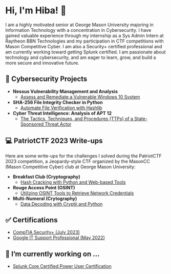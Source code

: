 <h1>Hi, I'm Hiba! 👋</h1>
I am a highly motivated senior at George Mason University majoring in Information Technology with a concentration in Cybersecurity. I have gained valuable experience through my internship as a Sys Admin Intern at Raytheon BBN Technologies and my participation in CTF competitions with Mason Competitive Cyber. I am also a Security+ certified professional and am currently working toward getting Splunk certified. I am passionate about technology and cybersecurity, and am eager to learn, grow, and build a more secure and innovative future.

<h2>🔐 Cybersecurity Projects</h2>

- <b>Nessus Vulnerability Management and Analysis </b> 
  - [Assess and Remediate a Vulnerable Windows 10 System](https://github.com/hiba-ahmad1/NessusVulnManagement)
- <b>SHA-256 File Integrity Checker in Python </b>
  - [Automate File Verification with Hashlib](https://github.com/hiba-ahmad1/FileIntegrityChecker/)
- <b>Cyber Threat Intelligence: Analysis of APT 12 </b>
  - [The Tactics, Techniques, and Procedures (TTPs) of a State-Sponsored Threat Actor](https://github.com/hiba-ahmad1/APT12Analysis)

<h2>💻 PatriotCTF 2023 Write-ups </h2>
<p>Here are some write-ups for the challenges I solved during the PatriotCTF 2023 competition, a Jeopardy-style CTF organized by the MasonCC (Mason Competitive Cyber) club at George Mason University:</p>

- <b>Breakfast Club (Cryptography) </b>
  - [Hash Cracking with Python and Web-based Tools](https://github.com/hiba-ahmad1/BreakfastClubCTF/)
- <b>Rouge Access Point (OSINT) </b> 
  - [Utilizing OSINT Tools to Retrieve Network Credentials](https://github.com/hiba-ahmad1/RougeAccessPointCTF)
- <b>Multi-Numeral (Crytography) </b>
  - [Data Decoding with Cryptii and Python](https://github.com/hiba-ahmad1/MultiNumeralCTF)

<h2>✅ Certifications </h2>

- [CompTIA Security+ (July 2023)](https://www.credly.com/badges/d56d4ad1-9aee-4157-bb54-5c0ef0918b14/public_url)
- [Google IT Support Professional (May 2022)](https://coursera.org/share/06a1535f821a4e59c3df0db2ced95cf6)

<h2>📝 I’m currently working on ... </h2>

- [Splunk Core Certified Power User Certification](https://www.linkedin.com/pulse/how-i-passed-splunk-core-certified-power-user-first-you-void-cissp/)

<!--

Here are some ideas to get you started:

- 🔭 I’m currently working on ...
- 🌱 I’m currently learning ...
- 👯 I’m looking to collaborate on ...
- 🤔 I’m looking for help with ...
- 💬 Ask me about ...
- 📫 How to reach me: ...
- 😄 Pronouns: ...
- ⚡ Fun fact: ...
-->

